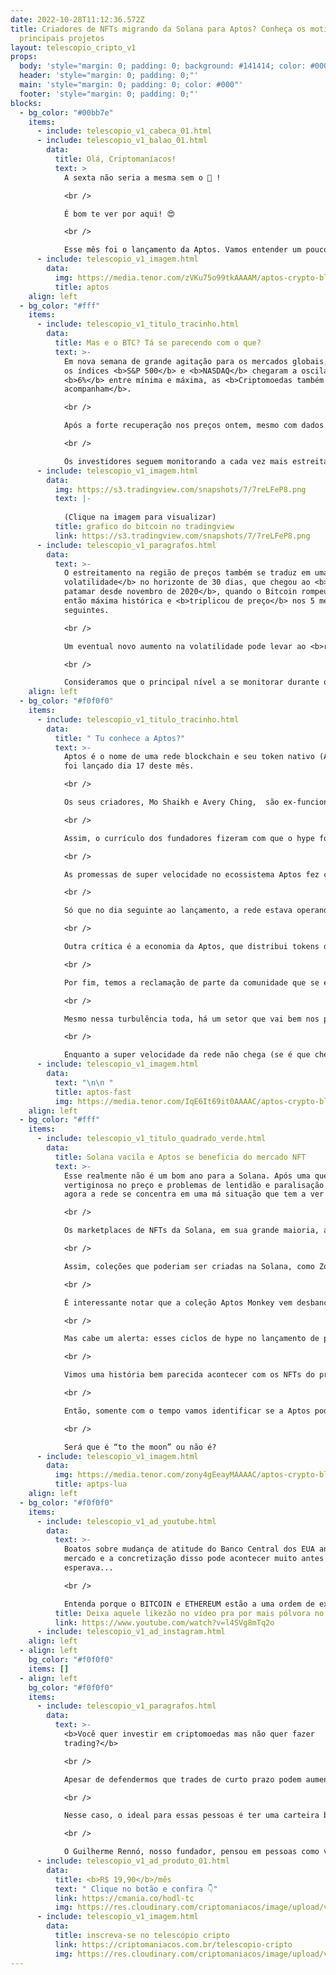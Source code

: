 ```yaml
---
date: 2022-10-28T11:12:36.572Z
title: Criadores de NFTs migrando da Solana para Aptos? Conheça os motivos e
  principais projetos
layout: telescopio_cripto_v1
props:
  body: 'style="margin: 0; padding: 0; background: #141414; color: #000"'
  header: 'style="margin: 0; padding: 0;"'
  main: 'style="margin: 0; padding: 0; color: #000"'
  footer: 'style="margin: 0; padding: 0;"'
blocks:
  - bg_color: "#00bb7e"
    items:
      - include: telescopio_v1_cabeca_01.html
      - include: telescopio_v1_balao_01.html
        data:
          title: Olá, Criptomaníacos!
          text: >
            A sexta não seria a mesma sem o 🔭 !

            <br />

            É bom te ver por aqui! 😍

            <br />

            Esse mês foi o lançamento da Aptos. Vamos entender um pouco mais do projeto, suas polêmicas e o momento atual do mercado.
      - include: telescopio_v1_imagem.html
        data:
          img: https://media.tenor.com/zVKu75o99tkAAAAM/aptos-crypto-blockchain.gif
          title: aptos
    align: left
  - bg_color: "#fff"
    items:
      - include: telescopio_v1_titulo_tracinho.html
        data:
          title: Mas e o BTC? Tá se parecendo com o que?
          text: >-
            Em nova semana de grande agitação para os mercados globais, quando
            os índices <b>S&P 500</b> e <b>NASDAQ</b> chegaram a oscilar mais de
            <b>6%</b> entre mínima e máxima, as <b>Criptomoedas também
            acompanham</b>.

            <br />

            Após a forte recuperação nos preços ontem, mesmo com dados de inflação nos EUA acima do esperado, <b>tanto o Bitcoin como o Ethereum chegaram na sexta-feira acumulando leves altas na semana.</b>

            <br />

            Os investidores seguem monitorando a cada vez mais estreita região de preços em que o Bitcoin negocia, entre o importante <b>suporte dos US$18.000<b> e a linha de tendência de baixa (LTB) que já dura desde o final de maio.
      - include: telescopio_v1_imagem.html
        data:
          img: https://s3.tradingview.com/snapshots/7/7reLFeP8.png
          text: |-
            
            (Clique na imagem para visualizar)
          title: grafico do bitcoin no tradingview
          link: https://s3.tradingview.com/snapshots/7/7reLFeP8.png
      - include: telescopio_v1_paragrafos.html
        data:
          text: >-
            O estreitamento na região de preços também se traduz em uma <b>menor
            volatilidade</b> no horizonte de 30 dias, que chegou ao <b>menor
            patamar desde novembro de 2020</b>, quando o Bitcoin rompeu sua
            então máxima histórica e <b>triplicou de preço</b> nos 5 meses
            seguintes.

            <br />

            Um eventual novo aumento na volatilidade pode levar ao <b>rompimento do suporte ou resistência mencionados</b>, consequentemente dando início a um forte movimento nos preços.

            <br />

            Consideramos que o principal nível a se monitorar durante o final de semana é a possível superação do patamar de <b>US$20.500</b>.
    align: left
  - bg_color: "#f0f0f0"
    items:
      - include: telescopio_v1_titulo_tracinho.html
        data:
          title: " Tu conhece a Aptos?"
          text: >-
            Aptos é o nome de uma rede blockchain e seu token nativo (APT), que
            foi lançado dia 17 deste mês. 

            <br />

            Os seus criadores, Mo Shaikh e Avery Ching,  são ex-funcionários da Meta e trabalhavam com o setor de blockchain da empresa, que é a controladora do Facebook, Whatsapp e Instagram. 

            <br />

            Assim, o currículo dos fundadores fizeram com que o hype fosse bem forte em cima da Aptos. Com 350 milhões de dólares em rodadas de investimentos, a plataforma foi avaliada em 2 bilhões de dólares.

            <br />

            As promessas de super velocidade no ecossistema Aptos fez com que ele fosse apelidado de “Matador da Solana”.

            <br />

            Só que no dia seguinte ao lançamento, a rede estava operando apenas 4 transações por segundo, o que foi bem decepcionante. Segundo os seus desenvolvedores, a velocidade será aumentada à medida que os projetos construídos em sua blockchain avancem.

            <br />

            Outra crítica é a economia da Aptos, que distribui tokens demais para os desenvolvedores.

            <br />

            Por fim, temos a reclamação de parte da comunidade que se elegeu para um airdrop de APT, mas não recebeu os tokens.

            <br />

            Mesmo nessa turbulência toda, há um setor que vai bem nos primeiros dias da Aptos: o de NFTs.

            <br />

            Enquanto a super velocidade da rede não chega (se é que chega…), vamos aprofundar mais sobre o mercado de tokens não-fungíveis da Aptos.
      - include: telescopio_v1_imagem.html
        data:
          text: "\n\n "
          title: aptos-fast
          img: https://media.tenor.com/IqE6It69it0AAAAC/aptos-crypto-blockchain.gif
    align: left
  - bg_color: "#fff"
    items:
      - include: telescopio_v1_titulo_quadrado_verde.html
        data:
          title: Solana vacila e Aptos se beneficia do mercado NFT
          text: >-
            Esse realmente não é um bom ano para a Solana. Após uma queda
            vertiginosa no preço e problemas de lentidão e paralisação na rede,
            agora a rede se concentra em uma má situação que tem a ver com NFTs.

            <br />

            Os marketplaces de NFTs da Solana, em sua grande maioria, aboliram a obrigatoriedade de  pagamento de royalties (comissões) para os criadores de coleções NFTs vendidas em suas plataformas. Se isso pode atrair negociantes, desagrada bastante os criadores e projetos, certo?

            <br />

            Assim, coleções que poderiam ser criadas na Solana, como Zodiac World, Mogu Dragonz e Top Sharks, estão preferindo ir para a Aptos. E até mesmo projetos que já estão em andamento, como o Okay Bulls, estão optando pela rede recém lançada.

            <br />

            É interessante notar que a coleção Aptos Monkey vem desbancando as famosas coleções da rede Solana e Ethereum em volume de negociação diário. Outro projeto que já merece destaque é o Aptomingos.

            <br />

            Mas cabe um alerta: esses ciclos de hype no lançamento de projetos muitas vezes não duram demais. 

            <br />

            Vimos uma história bem parecida acontecer com os NFTs do protocolo NEAR. Se muitos acreditaram que os projetos migrariam em definitivo para lá, a coisa toda não passou de uma fase apenas. Hoje em dia o volume de negociações de NFTs por lá é sem nenhuma expressão.

            <br />

            Então, somente com o tempo vamos identificar se a Aptos pode tomar espaço real da Solana ou se vemos apenas mais um hype em cima de um projeto que não passará de promessas…

            <br />

            Será que é “to the moon” ou não é?
      - include: telescopio_v1_imagem.html
        data:
          img: https://media.tenor.com/zony4gEeayMAAAAC/aptos-crypto-blockchain.gif
          title: aptps-lua
    align: left
  - bg_color: "#f0f0f0"
    items:
      - include: telescopio_v1_ad_youtube.html
        data:
          text: >-
            Boatos sobre mudança de atitude do Banco Central dos EUA animaram o
            mercado e a concretização disso pode acontecer muito antes do que se
            esperava...

            <br />

            Entenda porque o BITCOIN e ETHEREUM estão a uma ordem de explodirem!
          title: Deixa aquele likezão no vídeo pra por mais pólvora no preço do Bitcoin.
          link: https://www.youtube.com/watch?v=l4SVg8mTq2o
      - include: telescopio_v1_ad_instagram.html
    align: left
  - align: left
    bg_color: "#f0f0f0"
    items: []
  - align: left
    bg_color: "#f0f0f0"
    items:
      - include: telescopio_v1_paragrafos.html
        data:
          text: >-
            <b>Você quer investir em criptomoedas mas não quer fazer
            trading?</b>

            <br />

            Apesar de defendermos que trades de curto prazo podem aumentar sua rentabilidade, entendemos que nem todo mundo tem o tempo disponível pra operar.

            <br />

            Nesse caso, o ideal para essas pessoas é ter uma carteira bem fundamentada para o longo prazo, cujo objetivo seja acumular Bitcoins.

            <br />

            O Guilherme Rennó, nosso fundador, pensou em pessoas como você e decidiu criar a Carteira HODL, voltada para quem quer dar o primeiro passo no mercado cripto sem se preocupar em operar todo dia.
      - include: telescopio_v1_ad_produto_01.html
        data:
          title: <b>R$ 19,90</b>/mês
          text: " Clique no botão e confira 👇"
          link: https://cmania.co/hodl-tc
          img: https://res.cloudinary.com/criptomaniacos/image/upload/v1661372975/telescopio/produtos/logo_carteira_hodl_mhzjq6.png
      - include: telescopio_v1_imagem.html
        data:
          title: inscreva-se no telescópio cripto
          link: https://criptomaniacos.com.br/telescopio-cripto
          img: https://res.cloudinary.com/criptomaniacos/image/upload/v1662133224/telescopio/inscreva-se-telescopio.png
---
```

